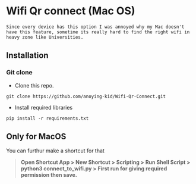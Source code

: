 # Wifi Qr connect (Mac OS)

    Since every device has this option I was annoyed why my Mac doesn't have this feature, sometime its really hard to find the right wifi in heavy zone like Universities.

## Installation

### Git clone

* Clone this repo.
```
git clone https://github.com/anoying-kid/Wifi-Qr-Connect.git
```

* Install required libraries
```
pip install -r requirements.txt
```

## Only for MacOS

You can furthur make a shortcut for that

> **Open Shortcut App \> New Shortcut \> Scripting \> Run Shell Script \> python3 connect_to_wifi.py \> First run for giving required permission then save.**